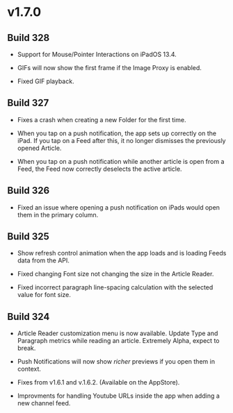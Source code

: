 # v1.7.0

## Build 328

- Support for Mouse/Pointer Interactions on iPadOS 13.4. 

- GIFs will now show the first frame if the Image Proxy is enabled. 

- Fixed GIF playback. 



## Build 327

- Fixes a crash when creating a new Folder for the first time. 

- When you tap on a push notification, the app sets up correctly on the iPad. If you tap on a Feed after this, it no longer dismisses the previously opened Article. 

- When you tap on a push notification while another article is open from a Feed, the Feed now correctly deselects the active article.  

## Build 326

- Fixed an issue where opening a push notification on iPads would open them in the primary column. 

## Build 325

- Show refresh control animation when the app loads and is loading Feeds data from the API. 

- Fixed changing Font size not changing the size in the Article Reader. 

- Fixed incorrect paragraph line-spacing calculation with the selected value for font size.  

## Build 324

- Article Reader customization menu is now available. Update Type and Paragraph metrics while reading an article. Extremely Alpha, expect to break.  

- Push Notifications will now show *richer* previews if you open them in context. 

- Fixes from v1.6.1 and v.1.6.2. (Available on the AppStore). 

- Improvments for handling Youtube URLs inside the app when adding a new channel feed. 
